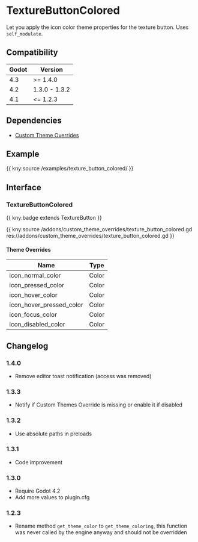 # TextureButtonColored

Let you apply the icon color theme properties for the texture button. Uses `self_modulate`.

## Compatibility

| Godot | Version       |
|-------|---------------|
| 4.3   | >= 1.4.0      |
| 4.2   | 1.3.0 - 1.3.2 |
| 4.1   | <= 1.2.3      |

## Dependencies

- [Custom Theme Overrides](custom_theme_overrides.md)

## Example

{{ kny:source /examples/texture_button_colored/ }}

## Interface

### TextureButtonColored

{{ kny:badge extends TextureButton }}

{{ kny:source /addons/custom_theme_overrides/texture_button_colored.gd res://addons/custom_theme_overrides/texture_button_colored.gd }}

#### Theme Overrides

| Name                     | Type  |
|--------------------------|-------|
| icon_normal_color        | Color |
| icon_pressed_color       | Color |
| icon_hover_color         | Color |
| icon_hover_pressed_color | Color |
| icon_focus_color         | Color |
| icon_disabled_color      | Color |

## Changelog

### 1.4.0

- Remove editor toast notification (access was removed)

### 1.3.3

- Notify if Custom Themes Override is missing or enable it if disabled

### 1.3.2

- Use absolute paths in preloads

### 1.3.1

- Code improvement

### 1.3.0

- Require Godot 4.2
- Add more values to plugin.cfg

### 1.2.3

- Rename method `get_theme_color` to `get_theme_coloring`, this function was never called by the engine anyway and should not be overridden
